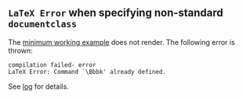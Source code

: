 ## `LaTeX Error` when specifying non-standard `documentclass`

The [minimum working example](mwe.qmd) does not render. The following error is thrown:

```shell
compilation failed- error
LaTeX Error: Command `\Bbbk' already defined.
```

See [log](mwe.log) for details.